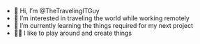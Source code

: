 - 👋 Hi, I’m @TheTravelingITGuy
- 👀 I’m interested in traveling the world while working remotely
- 🌱 I’m currently learning the things required for my next project
- 👨‍💻 I like to play around and create things

<!---
TheTravelingITGuy/TheTravelingITGuy is a ✨ special ✨ repository because its `README.md` (this file) appears on your GitHub profile.
You can click the Preview link to take a look at your changes.
--->
